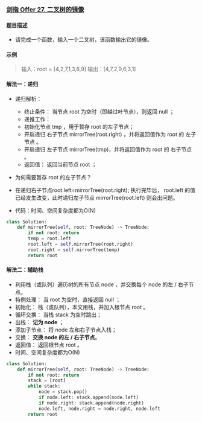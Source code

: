 ### [剑指 Offer 27. 二叉树的镜像](https://leetcode-cn.com/problems/er-cha-shu-de-jing-xiang-lcof/)

#### 题目描述

- 请完成一个函数，输入一个二叉树，该函数输出它的镜像。

#### 示例

> 输入：root = [4,2,7,1,3,6,9]
> 输出：[4,7,2,9,6,3,1]

#### 解法一：递归

- 递归解析：
  - 终止条件： 当节点 root 为空时（即越过叶节点），则返回 null ；
  - 递推工作：
  - 初始化节点 tmp ，用于暂存 root 的左子节点；
  - 开启递归 右子节点 mirrorTree(root.right) ，并将返回值作为 root 的 左子节点 。
  - 开启递归 左子节点 mirrorTree(tmp)，并将返回值作为 root 的 右子节点 。
  - 返回值： 返回当前节点 root ；

- 为何需要暂存 root 的左子节点？
- 在递归右子节点root.left=mirrorTree(root.right); 执行完毕后， root.left 的值已经发生改变，此时递归左子节点 mirrorTree(root.left) 则会出问题。

- 代码：时间、空间复杂度都为O(N)

```python
class Solution:
    def mirrorTree(self, root: TreeNode) -> TreeNode:
        if not root: return
        temp = root.left
        root.left = self.mirrorTree(root.right)
        root.right = self.mirrorTree(temp)
        return root
```

#### 解法二：辅助栈

- 利用栈（或队列）遍历树的所有节点 node ，并交换每个 node 的左 / 右子节点。
- 特例处理： 当 root 为空时，直接返回 null ；
- 初始化： 栈（或队列），本文用栈，并加入根节点 root 。
- 循环交换： 当栈 stack 为空时跳出；
- 出栈： **记为 node** ；
- 添加子节点： 将 node 左和右子节点入栈；
- 交换： **交换 node 的左 / 右子节点**。
- 返回值： 返回根节点 root 。
- 时间、空间复杂度都为O(N)

```python
class Solution:
    def mirrorTree(self, root: TreeNode) -> TreeNode:
        if not root: return
        stack = [root]
        while stack:
            node = stack.pop()
            if node.left: stack.append(node.left)
            if node.right: stack.append(node.right)
            node.left, node.right = node.right, node.left
        return root
```

